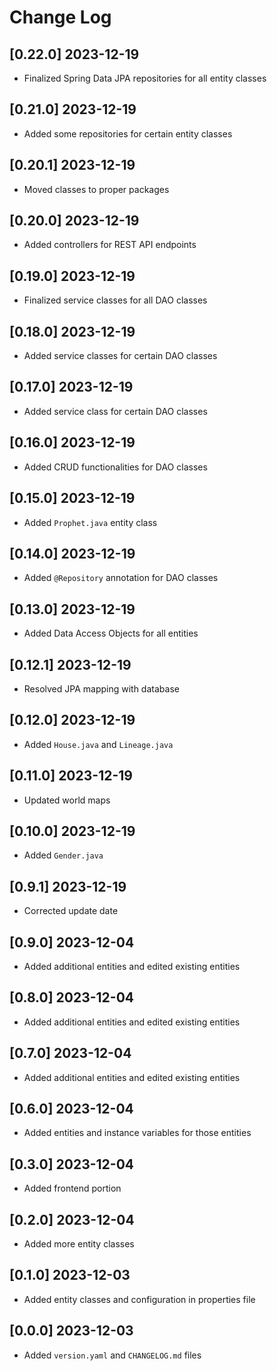 # Change Log

## [0.22.0] 2023-12-19

- Finalized Spring Data JPA repositories for all entity classes

## [0.21.0] 2023-12-19

- Added some repositories for certain entity classes

## [0.20.1] 2023-12-19

- Moved classes to proper packages

## [0.20.0] 2023-12-19

- Added controllers for REST API endpoints

## [0.19.0] 2023-12-19

- Finalized service classes for all DAO classes

## [0.18.0] 2023-12-19

- Added service classes for certain DAO classes

## [0.17.0] 2023-12-19

- Added service class for certain DAO classes

## [0.16.0] 2023-12-19

- Added CRUD functionalities for DAO classes

## [0.15.0] 2023-12-19

- Added `Prophet.java` entity class

## [0.14.0] 2023-12-19

- Added `@Repository` annotation for DAO classes

## [0.13.0] 2023-12-19

- Added Data Access Objects for all entities

## [0.12.1] 2023-12-19

- Resolved JPA mapping with database

## [0.12.0] 2023-12-19

- Added `House.java` and `Lineage.java`

## [0.11.0] 2023-12-19

- Updated world maps

## [0.10.0] 2023-12-19

- Added `Gender.java`

## [0.9.1] 2023-12-19

- Corrected update date

## [0.9.0] 2023-12-04

- Added additional entities and edited existing entities

## [0.8.0] 2023-12-04

- Added additional entities and edited existing entities

## [0.7.0] 2023-12-04

- Added additional entities and edited existing entities

## [0.6.0] 2023-12-04

- Added entities and instance variables for those entities

## [0.3.0] 2023-12-04

- Added frontend portion

## [0.2.0] 2023-12-04

- Added more entity classes

## [0.1.0] 2023-12-03

- Added entity classes and configuration in properties file

## [0.0.0] 2023-12-03

- Added `version.yaml` and `CHANGELOG.md` files
